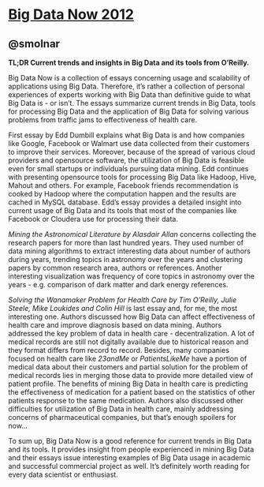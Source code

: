 [Big Data Now 2012](http://www.amazon.com/Big-Data-Now-2012-Edition-ebook/dp/B0097E4EBQ?tag=rubyslava-20)
===============================

@smolnar
---------

**TL;DR Current trends and insights in Big Data and its tools from O’Reilly.**

Big Data Now is a collection of essays concerning usage and scalability of applications using Big Data. Therefore, it’s rather a collection of personal experiences of experts working with Big Data than definitive guide to what Big Data is - or isn’t. The essays summarize current trends in Big Data, tools for processing Big Data and the application of Big Data for solving various problems from traffic jams to effectiveness of health care.

First essay by Edd Dumbill explains what Big Data is and how companies like Google, Facebook or Walmart use data collected from their customers to improve their services. Moreover, because of the spread of various cloud providers and opensource software, the utilization of Big Data is feasible even for small startups or individuals pursuing data mining. Edd continues with presenting opensource tools for processing Big Data like Hadoop, Hive, Mahout and others. For example, Facebook friends recommendation is cooked by Hadoop where the computation happen and the results are cached in MySQL database. Edd’s essay provides a detailed insight into current usage of Big Data and its tools that most of the companies like Facebook or Cloudera use for processing their data.

*Mining the Astronomical Literature by Alasdair Allan* concerns collecting the research papers for more than last hundred years. They used number of data mining algorithms to extract interesting data about number of authors during years, trending topics in astronomy over the years and clustering papers by common research area, authors or references. Another interesting visualization was frequency of core topics in astronomy over the years - e.g. comparison of dark matter and dark energy references.

*Solving the Wanamaker Problem for Health Care by Tim O’Reilly, Julie Steele, Mike Loukides and Colin Hill* is last essay and, for me, the most interesting one. Authors discussed how Big Data can affect effectiveness of health care and improve diagnosis based on data mining. Authors addressed the key problem of data in health care - decentralization. A lot of medical records are still not digitally available due to historical reason and they format differs from record to record. Besides, many companies focused on health care like *23andMe* or *PatientsLikeMe* have a portion of medical data about their customers and partial solution for the problem of medical records lies in merging those data to provide more detailed view of patient profile. The benefits of mining Big Data in health care is predicting the effectiveness of medication for a patient based on the statistics of other patients response to the same medication. Authors also discussed other difficulties for utilization of Big Data in health care, mainly addressing concerns of pharmaceutical companies, but that’s enough spoilers for now…

To sum up, Big Data Now is a good reference for current trends in Big Data and its tools. It provides insight from people experienced in mining Big Data and their essays issue interesting examples of Big Data usage in academic and successful commercial project as well. It’s definitely worth reading for every data scientist or enthusiast.
